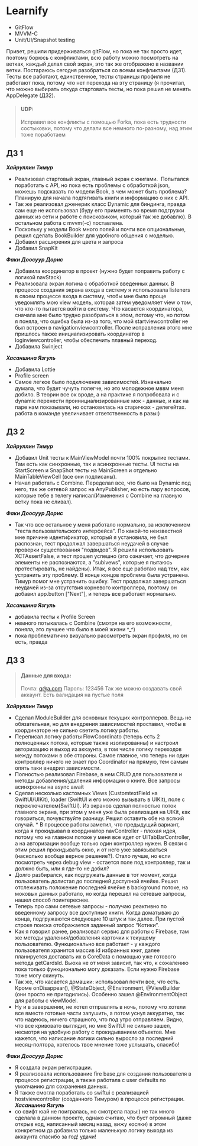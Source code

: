 # Learnify
- GitFlow
- MVVM-C
- Unit/UI/Snapshot testing
  
Привет, решили придерживаться gitFlow, но пока не так просто идет, поэтому борюсь с конфликтами, всю работу можно посмотреть на ветках, каждый делал свой экран, это так же отображено в названии ветки. Постараюсь сегодня разобраться со всеми конфликтами (ДЗ1).  
Тесты все работают, единственное, тесты страницы профиля не работают пока, потому что нет перехода на эту страницу (я прочитал, что можно выбирать откуда стартовать тесты, но пока решил не менять AppDelegate (ДЗ2). 
>#### UDP:
>Исправил все конфликты с помощью Forka, пока есть трудности состыковки, потому что делали все немного по-разному, над этим тоже поработаем
## ДЗ 1
___Хайруллин Тимур___
* Реализовал стартовый экран, главный экран с книгами.  Попытался поработать с API, но пока есть проблемы с обработкой json, можешь подсказать по модели Book, в чем может быть проблема?  Планирую для начала подтягивать книги и информацию о них с API. 
* Так же реализовал дженерик класс Dynamic для биндинга, правда сам еще не использовал (буду его применять во время подгрузки данных из сети и работе с поисковиком, который так же добавлю). В остальном работа с mvvm(-c) поставлена. 
* Поскольку у модели Book много полей и почти все опциональные, решил сделать BookBuilder для удобного общения с моделью. 
* Добавил расширения для цвета и запроса 
* Добавил SnapKit

___Факи Доосуур Дорис___
* Добавила координатор в проект (нужно будет поправить работу с логикой navStack)
* Реализовала экран логина с обработкой введенных данных. В процессе создания экрана входа в систему я использовала listeners в своем процессе входа в систему, чтобы мне было проще уведомлять мою view модель, которая затем уведомляет view о том, что кто-то пытается войти в систему. Что касается координатора, сначала мне было трудно разобраться в этом, потому что, но потом я поняла, что ошибка была из-за того, что мой startviewcontroller не был встроен в navigationviewcontroller. После исправления этого мне пришлось также инициализировать координатор в loginviewcontroller, чтобы обеспечить плавный переход.
* Добавила Swinject

___Хасаншина Язгуль___
* Добавила Lottie
* Profile screen
* Cамое легкое было подключение зависимостей. Изначально думала, что будет чучуть полегче, но это молодежное мввм меня добило. В теории все ок вроде, а на практике я попробовала и с dynamic перенести проинициализированные мок - данные, и как на паре нам показывали, но остановилась на старичках - делегейтах.
работа в команде увеличивает ответственность в разы:)

## ДЗ 2
___Хайруллин Тимур___
* Добавил Unit тесты к MainViewModel почти 100% покрытие тестами. Там есть как синхронные, так и асинхронные тесты. UI тесты на StartScreen и SnapShot тесты на MainScreen и отдельно MainTableViewCell (все они подписаны).
* Начал работать с Combine. Переделал все, что было на Dynamic под него, так же сетевой запрос на AnyPublisher, но есть пару вопросов, которые тебе в телегу написал(Изменения с Combine на главную ветку пока не сливал).

___Факи Доосуур Дорис___
* Так что все остальное у меня работало нормально, за исключением "теста пользовательского интерфейса". По какой-то неизвестной мне причине идентификатор, который я установила, не был распознан, тест продолжал завершаться неудачей в случае проверки существования "подвидов". Я решила использовать XCTAssertFalse, и тест прошел успешно (это означает, что дочерние элементы не распознаются, а "subivews", которые я пытаюсь протестировать, не найдены). Итак, я все еще работаю над тем, как устранить эту проблему.
В конце концов проблема была устранена. Тимур помог мне устранить ошибку. Тест продолжал завершаться неудачей из-за отсутствия корневого контроллера, поэтому он добавил app.button ["Next"], и теперь все работает нормально.

___Хасаншина Язгуль___
* добавила тесты к Profile Screen
* немного потыкалась с Combine (смотря на его возможности, поняла, это лучшее что было в моей жизни ^_^)
* пока проблематично визуально рассмотреть экран профиля, но он есть, правда

## ДЗ 3

>#### Данные для входа:
> Почта: q@a.com
> Пароль: 123456
> Так же можно создавать свой аккаунт. Есть валидация на пустые поля


___Хайруллин Тимур___
* Сделал ModuleBuilder для основных текущих контроллеров. Вещь не обязательная, но для внедрения зависимостей проставил, чтобы в координаторе не сильно светить логику работы. 
* Переписал логику работы FlowCoordinato (теперь есть 2 полноценных потока, которые также изолированны) и настроил авторизацию и выход из аккаунта, в том числе логику переходов между потоками в обе стороны. Самое главное, что теперь ни один контроллер ничего не знает про Coordinator на прямую, тем самым опять таки внедрил зависимости. 
* Полностью реализовал Firebase, в нем CRUD для пользователя и методы добавления/удаления информации о книге. Все запросы асинхронны на async await
* Сделал несколько кастомных Views (CustomtextField на SwiftUI/UIKit), loader (SwiftUI и его можно вызывать в UIKit),  поле с переключателем(SwiftUI). Из экранов сделал полностью поток главного экрана, при этом у меня уже была реализация на UIKit, как говориться, почувствуйте разницу. Решил оставить обе на всякий случай.
* В процессе работы заметил, что предыдущий вариант, когда я прокидывал в координатор navController - плохая идея, потому что на главном потоке у меня все идет от UITabBarController, а на авторизации вообще только один контроллер нужен. В связи с этим решил прокидывать окно, и от него уже завязываться (насколько вообще верное решение?). Стало лучше, но если посмотреть через debug view - остается поле под контроллер, так и должно быть, или я где-то не добил? 
* Долго разбирался, как подгружать данные в тот момент, когда пользователь долистал до последней доступной ячейке. Решил отслеживать положение последней ячейке в background потоке, на моковых данных работало, но когда перешел на сетевые запросы, нашел способ поинтереснее.  
* Теперь про сами сетевые запросы - получаю реактивно по введенному запросу все доступные книги. Когда доматываю до конца, подгружаются следующие 10 штук и так далее. При пустой строке поиска отображается заданный запрос “Котики”. 
* Как я говорил ранее, реализовал сервис для работы с Firebase, там же методы удаления/добавления карточки к текущему пользователю. Функционально все работает - у каждого пользователя хранится массив id избранных книг, далее планируется доставать их в CoreData с помощью уже готового метода getCardsId. Вьюха не от меня зависит, так что, к сожалению пока только функционально могу доказать. Если нужно Firebase тоже могу скинуть. 
* Так же, что касается домашки: использовал почти все, что есть. Кроме onDisappear(), @StateObject, @Environment, @ViewBuilder (они просто не пригодились). Особенно зашел @EnvironmentObject для работы с viewModel.
 * Ну и в завершении, не хотел отправлять в ночь, потому что хотели все вместе готовые части запушить, а потом уснул аккуратно, так что надеюсь, ничего страшного, что под утро отправляем. Видно, что все кривовато выглядит, но мне SwiftUI не сильно зашел, несмотря на удобную работу с прокидыванием объектов. Мне кажется, что написание логики сильно выросло за последний месяц-полтора, хотелось твое мнение тоже услышать, спасибо!

___Факи Доосуур Дорис___
* Я создала экран регистрации.
* Я реализовала использование fire base для создания пользователя в процессе регистрации, а также работала с user defaults по умолчанию для сохранения данных. 
* Я также смогла поработать со swiftui с реализацией hostviewcontroller (созданного Тимуром) в процессе регистрации.
___Хасаншина Язгуль___
* со свифт юай не поигралась, но смотрела пары:)
не так много сделала в данном проекте, однако считаю, что буст огромный (даже открыв код, написанный месяц назад, вижу косяки)
в этом конкретном дз добавила только маленькую логику выхода из аккаунта
спасибо за год! удачи!
